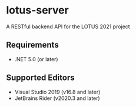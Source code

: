 # lotus-server
A RESTful backend API for the LOTUS 2021 project

## Requirements
* .NET 5.0 (or later)

## Supported Editors
* Visual Studio 2019 (v16.8 and later)
* JetBrains Rider (v2020.3 and later)
